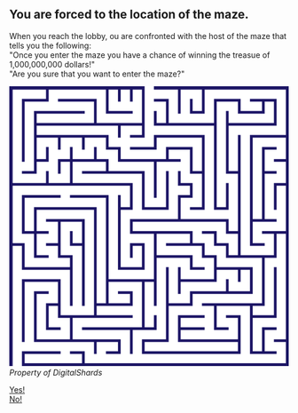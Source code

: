 ## You are forced to the location of the maze.
When you reach the lobby, ou are confronted with the host of the maze that tells you the following:   
"Once you enter the maze you have a chance of winning the treasue of 1,000,000,000 dollars!"   
"Are you sure that you want to enter the maze?"

![Maze](../images/maze.png)
_Property of DigitalShards_
   
[Yes!](enter-maze.md)   
[No!](enter-maze-no.md)